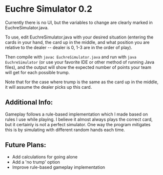 # Euchre Simulator 0.2

Currently there is no UI, but the variables to change are clearly marked in EuchreSimulator.java.

To use, edit EuchreSimulator.java with your desired situation (entering the cards in your hand, the card up in the middle, and what position you are relative to the dealer -- dealer is 0, 1-3 are in the order of play).

Then compile with `javac EuchreSimulator.java` and run with `java EuchreSimulator` (or use your favorite IDE or other method of running Java files), and the output will show the expected number of points your team will get for each possible trump.

Note that for the case where trump is the same as the card up in the middle, it will assume the dealer picks up this card.

## Additional Info:

Gameplay follows a rule-based implementation which I made based on rules I use while playing. I believe it almost always plays the correct card, but it certainly is not a perfect simulator. One way the program mitigates this is by simulating with different random hands each time.

## Future Plans:

- Add calculations for going alone
- Add a 'no trump' option
- Improve rule-based gameplay implementation
